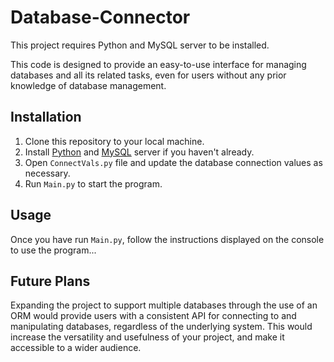 # Database-Connector
This project requires Python and MySQL server to be installed.

This code is designed to provide an easy-to-use interface for managing databases and all its related tasks, even for users without any prior knowledge of database management.

## Installation

1. Clone this repository to your local machine.
2. Install [Python](https://www.python.org/downloads/) and [MySQL](https://dev.mysql.com/downloads/mysql/) server if you haven't already.
3. Open `ConnectVals.py` file and update the database connection values as necessary.
4. Run `Main.py` to start the program.

## Usage

Once you have run `Main.py`, follow the instructions displayed on the console to use the program...

## Future Plans

Expanding the project to support multiple databases through the use of an ORM would provide users with a consistent API for connecting to and manipulating databases, regardless of the underlying system. This would increase the versatility and usefulness of your project, and make it accessible to a wider audience.
